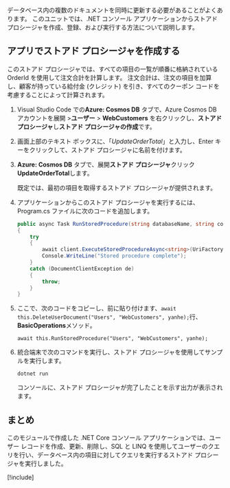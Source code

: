 データベース内の複数のドキュメントを同時に更新する必要があることがよくあります。 このユニットでは、.NET コンソール アプリケーションからストアド プロシージャを作成、登録、および実行する方法について説明します。

## <a name="create-a-stored-procedure-in-your-app"></a>アプリでストアド プロシージャを作成する

このストアド プロシージャでは、すべての項目の一覧が順番に格納されている OrderId を使用して注文合計を計算します。 注文合計は、注文の項目を加算し、顧客が持っている給付金 (クレジット) を引き、すべてのクーポン コードを考慮することによって計算されます。

1. Visual Studio Code での**Azure: Cosmos DB**  タブで、Azure Cosmos DB アカウントを展開 >**ユーザー** > **WebCustomers** を右クリックし、**ストアド プロシージャ**し**ストアド プロシージャの作成**です。

1. 画面上部のテキスト ボックスに、「*UpdateOrderTotal*」と入力し、Enter キーをクリックして、ストアド プロシージャに名前を付けます。

1. **Azure: Cosmos DB**  タブで、展開**ストアド プロシージャ**クリック**UpdateOrderTotal**します。

    既定では、最初の項目を取得するストアド プロシージャが提供されます。

1. アプリケーションからこのストアド プロシージャを実行するには、Program.cs ファイルに次のコードを追加します。

    ```csharp
    public async Task RunStoredProcedure(string databaseName, string collectionName, User user)
    {
        try
        {
            await client.ExecuteStoredProcedureAsync<string>(UriFactory.CreateStoredProcedureUri(databaseName, collectionName, "UpdateOrderTotal"), new RequestOptions { PartitionKey = new PartitionKey(user.UserId) });
            Console.WriteLine("Stored procedure complete");
        }
        catch (DocumentClientException de)
        {
            throw;
        }
    }
    ```

1. ここで、次のコードをコピーし、前に貼り付けます、`await this.DeleteUserDocument("Users", "WebCustomers", yanhe);`行、 **BasicOperations**メソッド。

    ```
    await this.RunStoredProcedure("Users", "WebCustomers", yanhe);
    ```

1. 統合端末で次のコマンドを実行し、ストアド プロシージャを使用してサンプルを実行します。

    ```
    dotnet run
    ```
    コンソールに、ストアド プロシージャが完了したことを示す出力が表示されます。

## <a name="summary"></a>まとめ

このモジュールで作成した .NET Core コンソール アプリケーションでは、ユーザー レコードを作成、更新、削除し、SQL と LINQ を使用してユーザーのクエリを行い、データベース内の項目に対してクエリを実行するストアド プロシージャを実行しました。

[!include[](../../../includes/azure-sandbox-cleanup.md)]